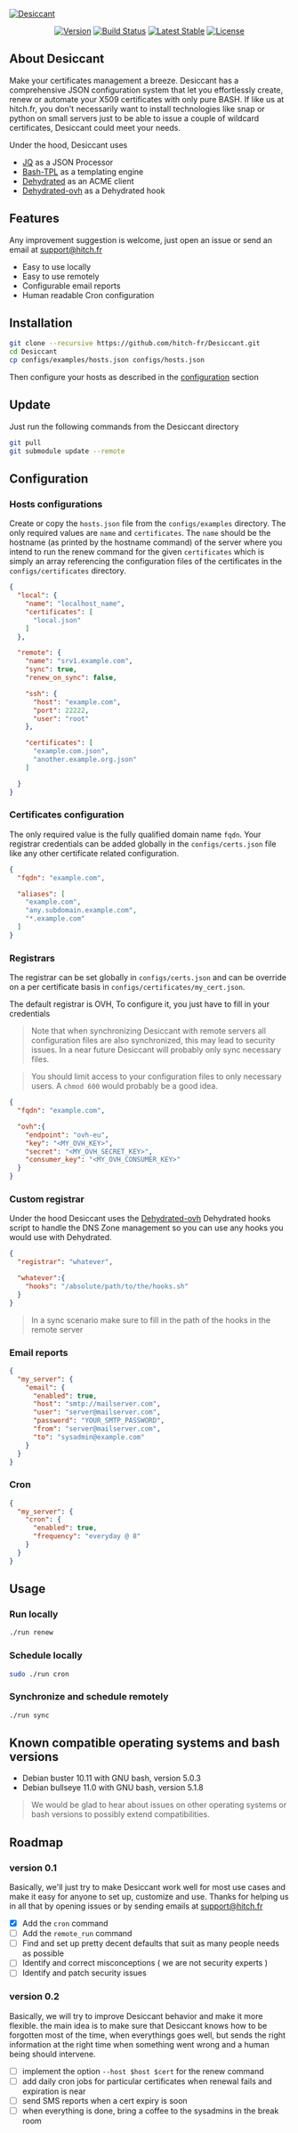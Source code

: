 [![Desiccant](./assets/desiccant.svg)](https://hitch.fr)

<p align="center">
  <a href="https://hitch.fr"><img src="./assets/version.svg" alt="Version"></a>
  <a href="https://hitch.fr"><img src="./assets/build_passing.svg" alt="Build Status"></a>
  <a href="https://hitch.fr"><img src="./assets/status_unstable.svg" alt="Latest Stable"></a>
  <a href="https://hitch.fr"><img src="./assets/license.svg" alt="License"></a>
</p>

## About Desiccant

Make your certificates management a breeze. Desiccant has a comprehensive JSON configuration system that let you effortlessly create, renew or automate your X509 certificates with only pure BASH. If like us at hitch.fr, you don't necessarily want to install technologies like snap or python on small servers just to be able to issue a couple of wildcard certificates, Desiccant could meet your needs.

Under the hood, Desiccant uses

- [JQ](https://github.com/stedolan/jq.git) as a JSON Processor
- [Bash-TPL](https://github.com/TekWizely/bash-tpl.git) as a templating engine
- [Dehydrated](https://github.com/dehydrated-io/dehydrated.git) as an ACME client
- [Dehydrated-ovh](https://github.com/hitch-fr/dehydrated-ovh.git) as a Dehydrated hook

## Features

Any improvement suggestion is welcome, just open an issue or send an email at [support@hitch.fr](mailto:support@hitch.fr)

- Easy to use locally
- Easy to use remotely
- Configurable email reports
- Human readable Cron configuration

## Installation

```bash
git clone --recursive https://github.com/hitch-fr/Desiccant.git
cd Desiccant
cp configs/examples/hosts.json configs/hosts.json
```

Then configure your hosts as described in the [configuration](#configuration) section

## Update

Just run the following commands from the Desiccant directory

```bash
git pull
git submodule update --remote
```

## Configuration

### Hosts configurations

Create or copy the `hosts.json` file from the `configs/examples` directory.
The only required values are `name` and `certificates`. The `name` should be the hostname (as printed by the hostname command) of the server where you intend to run the renew command for the given `certificates` which is simply an array referencing the configuration files of the certificates in the `configs/certificates` directory.

```json
{
  "local": {
    "name": "localhost_name",
    "certificates": [
      "local.json"
    ]
  },

  "remote": {
    "name": "srv1.example.com",
    "sync": true,
    "renew_on_sync": false,

    "ssh": {
      "host": "example.com",
      "port": 22222,
      "user": "root"
    },

    "certificates": [
      "example.com.json",
      "another.example.org.json"
    ]

  }
}
```

### Certificates configuration

The only required value is the fully qualified domain name `fqdn`. Your registrar credentials can be added globally in the `configs/certs.json` file like any other certificate related configuration.

```json
{
  "fqdn": "example.com",

  "aliases": [
    "example.com",
    "any.subdomain.example.com",
    "*.example.com"
  ]
}
```

### Registrars

The registrar can be set globally in `configs/certs.json` and can be override on a per certificate basis in `configs/certificates/my_cert.json`.

The default registrar is OVH, To configure it, you just have to fill in your credentials

> Note that when synchronizing Desiccant with remote servers all configuration files are also synchronized, this may lead to security issues. In a near future Desiccant will probably only sync necessary files.

> You should limit access to your configuration files to only necessary users. A `chmod 600` would probably be a good idea.

```json
{
  "fqdn": "example.com",

  "ovh":{
    "endpoint": "ovh-eu",
    "key": "<MY_OVH_KEY>",
    "secret": "<MY_OVH_SECRET_KEY>",
    "consumer_key": "<MY_OVH_CONSUMER_KEY>"
  }
}
```

### Custom registrar

Under the hood Desiccant uses the [Dehydrated-ovh](https://github.com/hitch-fr/dehydrated-ovh.git) Dehydrated hooks script to handle the DNS Zone management so you can use any hooks you would use with Dehydrated. 

```json
{
  "registrar": "whatever",

  "whatever":{
    "hooks": "/absolute/path/to/the/hooks.sh"
  }
}
```

> In a sync scenario make sure to fill in the path of the hooks in the remote server

### Email reports
```json
{
  "my_server": {
    "email": {
      "enabled": true,
      "host": "smtp://mailserver.com",
      "user": "server@mailserver.com",
      "password": "YOUR_SMTP_PASSWORD",
      "from": "server@mailserver.com",
      "to": "sysadmin@example.com"
    }
  }
}
```

### Cron
```json
{
  "my_server": {
    "cron": {
      "enabled": true,
      "frequency": "everyday @ 8"
    }
  }
}
```

## Usage

### Run locally
```bash
./run renew
```

### Schedule locally
```bash
sudo ./run cron
```

### Synchronize and schedule remotely
```bash
./run sync
```

## Known compatible operating systems and bash versions

- Debian buster 10.11 with GNU bash, version 5.0.3
- Debian bullseye 11.0 with GNU bash, version 5.1.8

> We would be glad to hear about issues on other operating systems or bash versions to possibly extend compatibilities.

## Roadmap

### version 0.1

Basically, we'll just try to make Desiccant work well for most use cases and make it easy for anyone to set up, customize and use. Thanks for helping us in all that by opening issues or by sending emails at [support@hitch.fr](mailto:support@hitch.fr)

- [x] Add the `cron` command
- [ ] Add the `remote_run` command
- [ ] Find and set up pretty decent defaults that suit as many people needs as possible
- [ ] Identify and correct misconceptions ( we are not security experts )
- [ ] Identify and patch security issues

### version 0.2

Basically, we will try to improve Desiccant behavior and make it more flexible. the main idea is to make sure that Desiccant knows how to be forgotten most of the time, when everythings goes well, but sends the right information at the right time when something went wrong and a human being should intervene.

- [ ] implement the option `--host $host $cert` for the renew command
- [ ] add daily cron jobs for particular certificates when renewal fails and expiration is near
- [ ] send SMS reports when a cert expiry is soon
- [ ] when everything is done, bring a coffee to the sysadmins in the break room